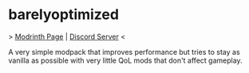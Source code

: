 # barelyoptimized
\> [Modrinth Page](https://modrinth.com/modpack/barelyoptimized) | [Discord Server](https://discord.gg/3y6VPVyS5U) <

A very simple modpack that improves performance but tries to stay as vanilla as possible with very little QoL mods that don't affect gameplay.
